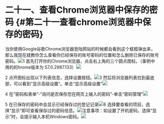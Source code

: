 # 二十一、查看Chrome浏览器中保存的密码 {#第二十一查看chrome浏览器中保存的密码}

当你使用Google谷歌Chrome浏览器登陆网站的时候都会看到这个框框弹出来，那么我现在就教你怎么查看你已经保存的账号密码的位置和怎么删除已保存的账号密码。![](https://ws4.sinaimg.cn/large/006tKfTcly1fj305t0xiwj30z20dzdh5.jpg)1 首先打开你的Chrome浏览器，点击右上角的三个圆点图标。（事例中用的的hrome版本为 57.0.2987.133）![](https://ws1.sinaimg.cn/large/006tKfTcly1fj306c8plfj30me09dmxy.jpg)

2 点开图标出现以下列表信息，选择设置按钮。![](https://ws2.sinaimg.cn/large/006tKfTcly1fj306mvo56j30q110gtbz.jpg)3 然后将浏览器列表拉到最底部，可以看到“显示高级设置”。单击“显示高级设置”![](https://ws4.sinaimg.cn/large/006tKfTcly1fj306uz11yj31c215en1d.jpg)

4 在“密码和表单”-“询问是否保存您在网页上输入的密码”-单击“密码管理”![](https://ws3.sinaimg.cn/large/006tKfTcly1fj307a9c26j31c20u4td7.jpg)

5 在已保存的密码中会显示已经保存过的登记记录![](https://ws2.sinaimg.cn/large/006tKfTcly1fj307h8e3qj31c215mjvq.jpg)6 选择要查看的项目，选择“显示”即可查看保存过的密码信息。![](https://ws4.sinaimg.cn/large/006tKfTcly1fj307sw8zqj31c20q2juk.jpg)注意事项：如设置了开机密码，选择“显示”时，会提示输入本机Windows密码。![](https://ws3.sinaimg.cn/large/006tNc79ly1fj3083sv95j30sb0np0v3.jpg)

